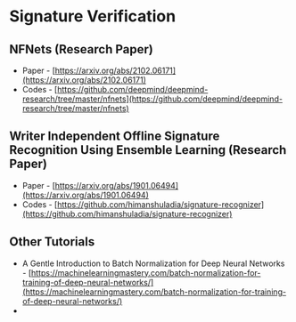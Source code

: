 # Signature Verification

## NFNets (Research Paper)
- Paper - [https://arxiv.org/abs/2102.06171](https://arxiv.org/abs/2102.06171)
- Codes - [https://github.com/deepmind/deepmind-research/tree/master/nfnets](https://github.com/deepmind/deepmind-research/tree/master/nfnets)

## Writer Independent Offline Signature Recognition Using Ensemble Learning (Research Paper)
- Paper - [https://arxiv.org/abs/1901.06494](https://arxiv.org/abs/1901.06494)
- Codes - [https://github.com/himanshuladia/signature-recognizer](https://github.com/himanshuladia/signature-recognizer)

## Other Tutorials
- A Gentle Introduction to Batch Normalization for Deep Neural Networks - [https://machinelearningmastery.com/batch-normalization-for-training-of-deep-neural-networks/](https://machinelearningmastery.com/batch-normalization-for-training-of-deep-neural-networks/)
- 
